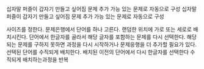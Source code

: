 십자말 퍼즐이 갑자기 만들고 싶어짐
문제 추가 가능 있는 문제로 자동으로 구성
십자말 퍼즐이 갑자기 만들고 싶어짐
문제 추가 가능 있는 문제로 자동으로 구성

사이즈를 정한다.
문제은행에서 단어를 하나 고른다.
랜덤한 위치에 가로 또는 세로로 배치시킨다.
단어에서 한글자를 골라서 해당 글자를 포함하는 문제를 다시 선택한다.
해당되는 문제를 구하지 못하면 과정을 다시 시작하거나 문제응행을 더 추가할 필요가 있다.
선택된 단어를 수직되게 배치한다.
배치된 이전의 단어에서 다시 한글자를 선택한다
수직되게 배치하는과정을 반복

